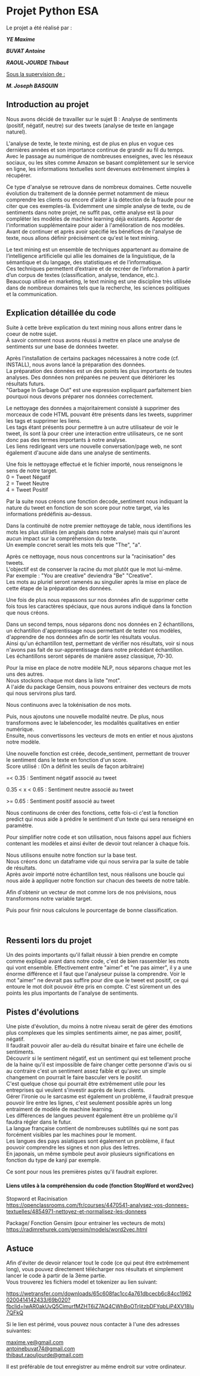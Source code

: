 # Projet Python ESA

<p></p>
Le projet a été réalisé par :
<p></p>
<i> <b> YE Maxime</i> </b>
<p></p>
<i><b>BUVAT Antoine</i></b>
<p></p>
<i><b>RAOUL-JOURDE Thibaut</i></b>
<p></p>
<p></p>
<u>Sous la supervision de :</u>
<p></p>
<i><b>M. Joseph BASQUIN</i></b>

## Introduction au projet

Nous avons décidé de travailler sur le sujet B : Analyse de sentiments (positif, négatif, neutre) sur des tweets (analyse de texte en langage naturel). 
<p></p>
L'analyse de texte, le texte mining, est de plus en plus en vogue ces dernières années et son importance continue de grandir au fil du temps.
Avec le passage au numérique de nombreuses enseignes, avec les réseaux sociaux, ou les sites comme Amazon se basant complètement sur le service en ligne, les informations textuelles sont devenues extrêmement simples à récupérer.
<P></p>
Ce type d'analyse se retrouve dans de nombreux domaines.  
Cette nouvelle évolution du traitement de la donnée permet notamment de mieux comprendre les clients ou encore d'aider à la détection de la fraude pour ne citer que ces exemples-là.  
Evidemment une simple analyse de texte, ou de sentiments dans notre projet, ne suffit pas, cette analyse est là pour compléter les modèles de machine learning déjà existants.  
Apporter de l'information supplémentaire pour aider à l'amélioration de nos modèles.  
Avant de continuer et après avoir spécifié les bénéfices de l'analyse de texte, nous allons définir précisément ce qu'est le text mining.

<p></p>

Le text mining est un ensemble de techniques appartenant au domaine de l’intelligence artificielle qui allie les domaines de la linguistique, de la sémantique et du langage, des statistiques et de l’informatique.  
Ces techniques permettent d’extraire et de recréer de l’information à partir d’un corpus de textes (classification, analyse, tendance, etc.).  
Beaucoup utilisé en marketing, le text mining est une discipline très utilisée dans de nombreux domaines tels que la recherche, les sciences politiques et la communication.  

<p></p>

## Explication détaillée du code

<P></p>

Suite à cette brève explication du text mining nous allons entrer dans le coeur de notre sujet.  
À savoir comment nous avons réussi à mettre en place une analyse de sentiments sur une base de données tweeter.

<p></p>

Après l'installation de certains packages nécessaires à notre code (cf. INSTALL), nous avons lancé la préparation des données.  
La préparation des données est un des points les plus importants de toutes analyses. Des données non préparées ne peuvent que détériorer les résultats futurs.  
"Garbage In Garbage Out" est une expression expliquant parfaitement bien pourquoi nous devons préparer nos données correctement.  

<p></p>

Le nettoyage des données a majoritairement consisté à supprimer des morceaux de code HTML pouvant être présents dans les tweets, supprimer les tags et supprimer les liens.  
Les tags étant présents pour permettre à un autre utilisateur de voir le tweet, ils sont là pour créer une interaction entre utilisateurs, ce ne sont donc pas des termes importants à notre analyse.  
Les liens redirigeant vers une nouvelle conversation/page web, ne sont également d'aucune aide dans une analyse de sentiments.  

<p></p>

Une fois le nettoyage effectué et le fichier importé, nous renseignons le sens de notre target.  
0 = Tweet Négatif  
2 = Tweet Neutre  
4 = Tweet Positif  

<P></p>

Par la suite nous créons une fonction decode_sentiment nous indiquant la nature du tweet en fonction de son score pour notre target, via les informations prédéfinis au-dessus.  

<p></p>

Dans la continuité de notre premier nettoyage de table, nous identifions les mots les plus utilisés (en anglais dans notre analyse) mais qui n'auront aucun impact sur la compréhension du texte.  
Un exemple concret serait les mots tels que "The", "a".

</p>

Après ce nettoyage, nous nous concentrons sur la "racinisation" des tweets.  
L'objectif est de conserver la racine du mot plutôt que le mot lui-même.  
Par exemple : "You are creative" deviendra "Be" "Creative".  
Les mots au pluriel seront ramenés au singulier après la mise en place de cette étape de la préparation des données.  

<p></p>

Une fois de plus nous repassons sur nos données afin de supprimer cette fois tous les caractères spéciaux, que nous aurons indiqué dans la fonction que nous créons.  
<p></p>

Dans un second temps, nous séparons donc nos données en 2 échantillons, un échantillon d'apprentissage nous permettant de tester nos modèles, d'apprendre de nos données afin de sortir les résultats voulus.  
Ainsi qu'un échantillon test, permettant de vérifier nos résultats, voir si nous n'avons pas fait de sur-apprentissage dans notre précédant échantillon.  
Les échantillons seront séparés de manière assez classique, 70-30.  

<p></p>

Pour la mise en place de notre modèle NLP, nous séparons chaque mot les uns des autres.  
Nous stockons chaque mot dans la liste "mot".  
A l'aide du package Gensim, nous pouvons entrainer des vecteurs de mots qui nous servirons plus tard.  

<p></p>

Nous continuons avec la tokénisation de nos mots.  

Puis, nous ajoutons une nouvelle modalité neutre. De plus, nous transformons avec le labelencoder, les modalités qualitatives en entier numérique.  
Ensuite, nous convertissons les vecteurs de mots en entier et nous ajustons notre modèle.  

<P></p>

Une nouvelle fonction est créée, decode_sentiment, permettant de trouver le sentiment dans le texte en fonction d'un score.  
Score utilisé : (On a définit les seuils de façon arbitraire)  
<p></p>
 =< 0.35 : Sentiment négatif associé au tweet  
 <p></p>
 0.35 < x < 0.65 : Sentiment neutre associé au tweet  
 <P></p>
 >= 0.65 : Sentiment positif associé au tweet  

<p></p>

Nous continuons de créer des fonctions, cette fois-ci c'est la fonction predict qui nous aide à prédire le sentiment d'un texte qui sera renseigné en paramètre.  

<p></p>

Pour simplifier notre code et son utilisation, nous faisons appel aux fichiers contenant les modèles et ainsi éviter de devoir tout relancer à chaque fois.  

<p></p>

Nous utilisons ensuite notre fonction sur la base test.  
Nous créons donc un dataframe vide qui nous servira par la suite de table de résultats.  
Après avoir importé notre échantillon test, nous réalisons une boucle qui nous aide à appliquer notre fonction sur chacun des tweets de notre table.  

<p></p>

Afin d'obtenir un vecteur de mot comme lors de nos prévisions, nous transformons notre variable target.  

<p></p>

Puis pour finir nous calculons le pourcentage de bonne classification.
<p></p>
&nbsp;

## Ressenti lors du projet

Un des points importants qu'il fallait réussir à bien prendre en compte comme expliqué avant dans notre code, c'est de bien rassembler les mots qui vont ensemble.
Effectivement entre "aimer" et "ne pas aimer", il y a une énorme différence et il faut que l'analyseur puisse la comprendre.
Voir le mot "aimer" ne devrait pas suffire pour dire que le tweet est positif, ce qui entoure le mot doit pouvoir être pris en compte.
C'est sûrement un des points les plus importants de l'analyse de sentiments.

<p></p>

## Pistes d'évolutions

Une piste d'évolution, du moins à notre niveau serait de gérer des émotions plus complexes que les simples sentiments aimer, ne pas aimer, positif, négatif.  
Il faudrait pouvoir aller au-delà du résultat binaire et faire une échelle de sentiments.  
Découvrir si le sentiment négatif, est un sentiment qui est tellement proche de la haine qu'il est impossible de faire changer cette personne d'avis ou si au contraire c'est un sentiment assez faible et qu'avec un simple changement on pourrait le faire basculer vers le positif.  
C'est quelque chose qui pourrait être extrêmement utile pour les entreprises qui veulent s'investir auprès de leurs clients.   
Gérer l'ironie ou le sarcasme est également un problème, il faudrait presque pouvoir lire entre les lignes, c'est seulement possible après un long entraiment de modèle de machine learning.  
Les différences de langues peuvent également être un problème qu'il faudra régler dans le futur.  
La langue française contient de nombreuses subtilités qui ne sont pas forcément visibles par les machines pour le moment.  
Les langues des pays asiatiques sont également un problème, il faut pouvoir comprendre les signes et non plus des lettres.  
En japonais, un même symbole peut avoir plusieurs significations en fonction du type de kanji par exemple.  

<p></p>

Ce sont pour nous les premières pistes qu'il faudrait explorer.

<p></p>


#### Liens utiles à la compréhension du code (fonction StopWord et word2vec)

Stopword et Racinisation  
https://openclassrooms.com/fr/courses/4470541-analysez-vos-donnees-textuelles/4854971-nettoyez-et-normalisez-les-donnees

<p></p>

Package/ Fonction Gensim (pour entrainer les vecteurs de mots)  
https://radimrehurek.com/gensim/models/word2vec.html



## Astuce 

Afin d'éviter de devoir relancer tout le code (ce qui peut être extrêmement long), vous pouvez directement télécharger nos résultats et simplement lancer le code à partir de la 3ème partie.  
Vous trouverez les fichiers model et tokenizer au lien suivant: 

https://wetransfer.com/downloads/65c608fac1cc4a761dbcecb6c84cc19620200414142433/69b020?fbclid=IwAR0akUvQ5CimurfMZHT6iZ7AQ4CWhBoOTrljtzbDFYqbLiP4XV18Iu7QFkQ

Si le lien est périmé, vous pouvez nous contacter à l'une des adresses suivantes:

maxime.ye@gmail.com  
antoinebuvat74@gmail.com  
thibaut.raouljourde@gmail.com  

Il est préférable de tout enregistrer au même endroit sur votre ordinateur.

